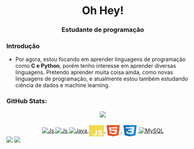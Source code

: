 <h1 align="center">Oh Hey!</h1>
<h3 align="center">Estudante de programação</h3>

### Introdução
- Por agora, estou focando em aprender linguagens de programação como **C e Python**, porém tenho interesse em aprender diversas linguagens. Pretendo aprender muita coisa ainda, como novas linguagens de programação, e atualmente estou também estudando ciência de dados e machine learning.

### GitHub Stats:
<div align="center">
  <a href="https://github.com/Vinicius-Chir">
  <!-- <img height="180em" src="https://github-readme-stats.vercel.app/api?username=AlvarezGui&show_icons=true&theme=tokyonight&include_all_commits=true&count_private=true"/> -->
  <img height="180em" src="https://github-readme-stats.vercel.app/api/top-langs/?username=Vinicius-Chir&layout=compact&langs_count=7&theme=tokyonight"/>
</div>
  
  <div align='center' style="display: inline_block"><br>
  <img align="center" alt="Js" height="30" width="40" src="https://cdn.jsdelivr.net/gh/devicons/devicon/icons/python/python-original.svg" />
  <img align="center" alt="Js" height="30" width="40" src="https://cdn.jsdelivr.net/gh/devicons/devicon@latest/icons/c/c-original.svg" />
  <img align='center' alt='Java' height="30" width="40"src="https://cdn.jsdelivr.net/gh/devicons/devicon@latest/icons/java/java-original.svg" />
  <img align="center" alt="Js" height="30" width="40" src="https://raw.githubusercontent.com/devicons/devicon/master/icons/javascript/javascript-plain.svg">
  <img align="center" alt="HTML" height="30" width="40" src="https://raw.githubusercontent.com/devicons/devicon/master/icons/html5/html5-original.svg">
  <img align="center" alt="CSS" height="30" width="40" src="https://raw.githubusercontent.com/devicons/devicon/master/icons/css3/css3-original.svg">
  <img align='center' alt='MySQL' height="30" width="40" src="https://cdn.jsdelivr.net/gh/devicons/devicon@latest/icons/mysql/mysql-original-wordmark.svg" />
  </div>
  <div>
  <a href="https://www.linkedin.com/in/vinicius-chirnev-panhoca-0a3734320/" target="_blank"><img src="https://img.shields.io/badge/-LinkedIn-%230077B5?style=for-the-badge&logo=linkedin&logoColor=white" target="_blank"></a> 
  <a href="https://www.instagram.com/vinicius_chir/" target="_blank"><img src="https://img.shields.io/badge/-Instagram-%23E4405F?style=for-the-badge&logo=instagram&logoColor=white" target="_blank"></a>
  </div>
  
